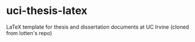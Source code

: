 uci-thesis-latex
================

LaTeX template for thesis and dissertation documents at UC Irvine (cloned from lotten's repo)